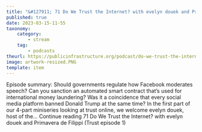 ```yaml
---
title: "&#127911; 71 Do We Trust the Internet? with evelyn douek and Primavera de Filippi (Trust episode 1)"
published: true
date: 2023-03-15-11-55
taxonomy:
    category:
        - stream
    tag:
        - podcasts
theurl: https://publicinfrastructure.org/podcast/do-we-trust-the-internet-with-evelyn-douek-and-primavera-de-filippi-trust-episode-1/
image: artwork-resized.PNG
template: item
---
```


Episode summary: Should governments regulate how Facebook moderates speech? Can you sanction an automated smart contract that&rsquo;s used for international money laundering? Was it a coincidence that every social media platform banned Donald Trump at the same time? In the first part of our 4-part miniseries looking at trust online, we welcome evelyn douek, host of the&hellip; Continue reading 71 Do We Trust the Internet? with evelyn douek and Primavera de Filippi (Trust episode 1)
